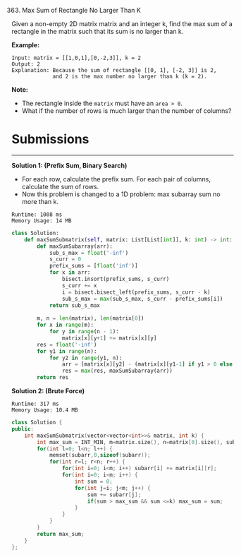 363. Max Sum of Rectangle No Larger Than K

Given a non-empty 2D matrix matrix and an integer k, find the max sum of a rectangle in the matrix such that its sum is no larger than k.

**Example:**
```
Input: matrix = [[1,0,1],[0,-2,3]], k = 2
Output: 2 
Explanation: Because the sum of rectangle [[0, 1], [-2, 3]] is 2,
             and 2 is the max number no larger than k (k = 2).
```
**Note:**

* The rectangle inside the `matrix` must have an `area > 0`.
* What if the number of rows is much larger than the number of columns?

# Submissions
---
**Solution 1: (Prefix Sum, Binary Search)**

* For each row, calculate the prefix sum. For each pair of columns, calculate the sum of rows.
* Now this problem is changed to a 1D problem: max subarray sum no more than k.
```
Runtime: 1008 ms
Memory Usage: 14 MB
```
```python
class Solution:
    def maxSumSubmatrix(self, matrix: List[List[int]], k: int) -> int:
        def maxSumSubarray(arr):
            sub_s_max = float('-inf')
            s_curr = 0
            prefix_sums = [float('inf')]
            for x in arr:
                bisect.insort(prefix_sums, s_curr)
                s_curr += x
                i = bisect.bisect_left(prefix_sums, s_curr - k)
                sub_s_max = max(sub_s_max, s_curr - prefix_sums[i])
            return sub_s_max
        
        m, n = len(matrix), len(matrix[0])
        for x in range(m):
            for y in range(n - 1):
                matrix[x][y+1] += matrix[x][y]
        res = float('-inf')
        for y1 in range(n):
            for y2 in range(y1, n):
                arr = [matrix[x][y2] - (matrix[x][y1-1] if y1 > 0 else 0) for x in range(m)]
                res = max(res, maxSumSubarray(arr))
        return res
```

**Solution 2: (Brute Force)**
```
Runtime: 317 ms
Memory Usage: 10.4 MB
```
```c++
class Solution {
public:
    int maxSumSubmatrix(vector<vector<int>>& matrix, int k) {
        int max_sum = INT_MIN, m=matrix.size(), n=matrix[0].size(), subarr[m];
        for(int l=0; l<n; l++) {
            memset(subarr,0,sizeof(subarr));
            for(int r=l; r<n; r++) {
                for(int i=0; i<m; i++) subarr[i] += matrix[i][r];
                for(int i=0; i<m; i++) {
                    int sum = 0;
                    for(int j=i; j<m; j++) {
                        sum += subarr[j];
                        if(sum > max_sum && sum <=k) max_sum = sum;
                    }
                }
            }
        }
        return max_sum;
    }
};
```
